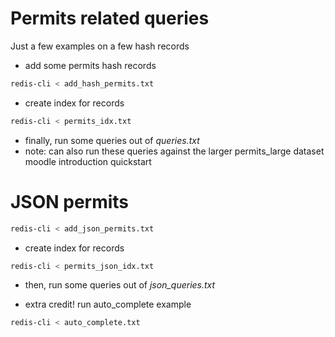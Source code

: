 # Permits related queries
Just a few examples on a few hash records
* add some permits hash records
```bash
redis-cli < add_hash_permits.txt
```
* create index for records	
```bash
redis-cli < permits_idx.txt
```
* finally, run some queries out of *queries.txt*
* note:  can also run these queries against the larger permits_large dataset
moodle introduction quickstart

#  JSON permits
```bash
redis-cli < add_json_permits.txt
```
* create index for records	
```bash
redis-cli < permits_json_idx.txt
```
* then, run some queries out of *json_queries.txt*

* extra credit!   run auto_complete example
```bash
redis-cli < auto_complete.txt
```
